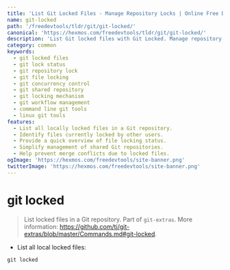 ```yaml
---
title: 'List Git Locked Files - Manage Repository Locks | Online Free DevTools by Hexmos'
name: git-locked
path: '/freedevtools/tldr/git/git-locked/'
canonical: 'https://hexmos.com/freedevtools/tldr/git/git-locked/'
description: 'List Git locked files with Git Locked. Manage repository access and identify locked files quickly and easily. Free online tool, no registration required.'
category: common
keywords:
  - git locked files
  - git lock status
  - git repository lock
  - git file locking
  - git concurrency control
  - git shared repository
  - git locking mechanism
  - git workflow management
  - command line git tools
  - linux git tools
features:
  - List all locally locked files in a Git repository.
  - Identify files currently locked by other users.
  - Provide a quick overview of file locking status.
  - Simplify management of shared Git repositories.
  - Help prevent merge conflicts due to locked files.
ogImage: 'https://hexmos.com/freedevtools/site-banner.png'
twitterImage: 'https://hexmos.com/freedevtools/site-banner.png'
---
```


# git locked

> List locked files in a Git repository.
> Part of `git-extras`.
> More information: <https://github.com/tj/git-extras/blob/master/Commands.md#git-locked>.

- List all local locked files:

`git locked`
